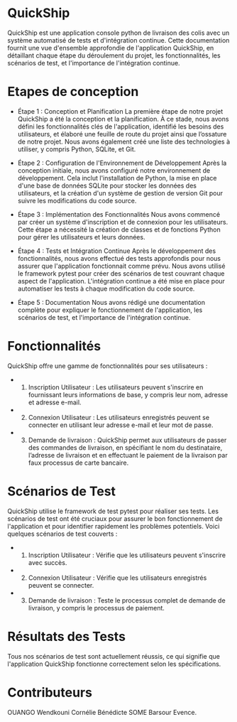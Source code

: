 # QuickShip
QuickShip est une application console python de livraison des colis avec un système automatisé de tests et d'intégration continue. Cette documentation fournit une vue d'ensemble approfondie de l'application QuickShip, en détaillant chaque étape du déroulement du projet, les fonctionnalités, les scénarios de test, et l'importance de l'intégration continue.

# Etapes de conception
  + Étape 1 : Conception et Planification
La première étape de notre projet QuickShip a été la conception et la planification. À ce stade, nous avons défini les fonctionnalités clés de l'application, identifié les besoins des utilisateurs, et élaboré une feuille de route du projet ainsi que l’ossature de notre projet. Nous avons également créé une liste des technologies à utiliser, y compris Python, SQLite, et Git.

  + Étape 2 : Configuration de l'Environnement de Développement
Après la conception initiale, nous avons configuré notre environnement de développement. Cela inclut l'installation de Python, la mise en place d'une base de données SQLite pour stocker les données des utilisateurs, et la création d'un système de gestion de version Git pour suivre les modifications du code source.

  + Étape 3 : Implémentation des Fonctionnalités
Nous avons commencé par créer un système d'inscription et de connexion pour les utilisateurs. Cette étape a nécessité la création de classes et de fonctions Python pour gérer les utilisateurs et leurs données.

  + Étape 4 : Tests et Intégration Continue
Après le développement des fonctionnalités, nous avons effectué des tests approfondis pour nous assurer que l'application fonctionnait comme prévu. Nous avons utilisé le framework pytest pour créer des scénarios de test couvrant chaque aspect de l'application. L'intégration continue a été mise en place pour automatiser les tests à chaque modification du code source.

  + Étape 5 : Documentation
Nous avons rédigé une documentation complète pour expliquer le fonctionnement de l'application, les scénarios de test, et l'importance de l'intégration continue. 


# Fonctionnalités
QuickShip offre une gamme de fonctionnalités pour ses utilisateurs :
  - 1.	Inscription Utilisateur : Les utilisateurs peuvent s'inscrire en fournissant leurs informations de base, y compris leur nom, adresse et adresse e-mail.
  - 2.	Connexion Utilisateur : Les utilisateurs enregistrés peuvent se connecter en utilisant leur adresse e-mail et leur mot de passe.
  - 3.	Demande de livraison : QuickShip permet aux utilisateurs de passer des commandes de livraison, en spécifiant le nom du destinataire, l’adresse de livraison et en effectuant le paiement de la livraison par faux processus de carte bancaire.


# Scénarios de Test
QuickShip utilise le framework de test pytest pour réaliser ses tests. Les scénarios de test ont été cruciaux pour assurer le bon fonctionnement de l'application et pour identifier rapidement les problèmes potentiels. Voici quelques scénarios de test couverts :
  * 1.	Inscription Utilisateur : Vérifie que les utilisateurs peuvent s'inscrire avec succès.
  * 2.	Connexion Utilisateur : Vérifie que les utilisateurs enregistrés peuvent se connecter.
  * 3.	Demande de livraison : Teste le processus complet de demande de livraison, y compris le processus de paiement.


# Résultats des Tests
Tous nos scénarios de test sont actuellement réussis, ce qui signifie que l'application QuickShip fonctionne correctement selon les spécifications. 


# Contributeurs
OUANGO Wendkouni Cornélie Bénédicte
SOME Barsour Evence.

